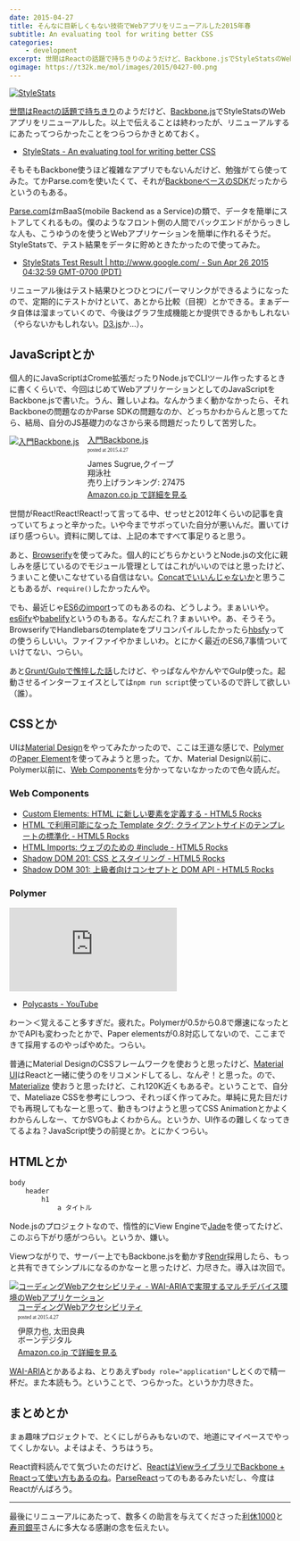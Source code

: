 ```yaml
---
date: 2015-04-27
title: そんなに目新しくもない技術でWebアプリをリニューアルした2015年春
subtitle: An evaluating tool for writing better CSS
categories: 
    - development
excerpt: 世間はReactの話題で持ちきりのようだけど、Backbone.jsでStyleStatsのWebアプリをリニューアルした。以上で伝えることは終わったが、リニューアルするにあたってつらかったことつらつらかきとめておく。
ogimage: https://t32k.me/mol/images/2015/0427-00.png
---
```


[![StyleStats](/mol/images/2015/0427-00.png)](http://www.stylestats.org/)

[世間はReactの話題で持ちきり](http://reactjs-meetup.connpass.com/event/11232/)のようだけど、[Backbone.js](http://backbonejs.org/)でStyleStatsのWebアプリをリニューアルした。以上で伝えることは終わったが、リニューアルするにあたってつらかったことをつらつらかきとめておく。

+ [StyleStats - An evaluating tool for writing better CSS](http://www.stylestats.org/)

そもそもBackbone使うほど複雑なアプリでもないんだけど、勉強がてら使ってみた。てかParse.comを使いたくて、それが[BackboneベースのSDK](https://parse.com/docs/js_guide)だったからというのもある。

[Parse.com](https://parse.com/)はmBaaS(mobile Backend as a Service)の類で、データを簡単にストアしてくれるもの。僕のようなフロント側の人間でバックエンドがからっきしな人も、こうゆうのを使うとWebアプリケーションを簡単に作れるそうだ。StyleStatsで、テスト結果をデータに貯めときたかったので使ってみた。

+ [StyleStats Test Result | http://www.google.com/ - Sun Apr 26 2015 04:32:59 GMT-0700 (PDT)](http://www.stylestats.org/results/nBEUw1oi7k)

リニューアル後はテスト結果ひとつひとつにパーマリンクができるようになったので、定期的にテストかけといて、あとから比較（目視）とかできる。まぁデータ自体は溜まっていくので、今後はグラフ生成機能とか提供できるかもしれない（やらないかもしれない。[D3.js](http://d3js.org/)か...）。

## JavaScriptとか

個人的にJavaScriptはCrome拡張だったりNode.jsでCLIツール作ったするときに書くくらいで、今回はじめてWebアプリケーションとしてのJavaScriptをBackbone.jsで書いた。うん、難しいよね。なんかうまく動かなかったら、それBackboneの問題なのかParse SDKの問題なのか、どっちかわからんと思ってたら、結局、自分のJS基礎力のなさから来る問題だったりして苦労した。

<div class="azlink-box"><div class="azlink-image" style="float:left"><a href="http://www.amazon.co.jp/exec/obidos/ASIN/B00NBHLZIA/warikiru-22/" name="azlinklink" target="_blank"><img src="https://images-na.ssl-images-amazon.com/images/I/51oknTylWUL._SL160_.jpg" alt="入門Backbone.js" style="border:none" /></a></div><div class="azlink-info" style="float:left;margin-left:15px;line-height:120%"><div class="azlink-name" style="margin-bottom:10px;line-height:120%"><a href="http://www.amazon.co.jp/exec/obidos/ASIN/B00NBHLZIA/warikiru-22/" name="azlinklink" target="_blank">入門Backbone.js</a><div class="azlink-powered-date" style="font-size:7pt;margin-top:5px;font-family:verdana;line-height:120%">posted at 2015.4.27</div></div><div class="azlink-detail">James Sugrue,クイープ<br />翔泳社<br />売り上げランキング: 27475<br /></div><div class="azlink-link" style="margin-top:5px"><a href="http://www.amazon.co.jp/exec/obidos/ASIN/B00NBHLZIA/warikiru-22/" target="_blank">Amazon.co.jp で詳細を見る</a></div></div><div class="azlink-footer" style="clear:left"></div></div>

世間がReact!React!React!って言ってる中、せっせと2012年くらいの記事を貪っていてちょっと辛かった。いや今までサボっていた自分が悪いんだ。置いてけぼり感つらい。資料に関しては、上記の本ですべて事足りると思う。

あと、[Browserify](http://browserify.org/)を使ってみた。個人的にどちらかというとNode.jsの文化に親しみを感じているのでモジュール管理としてはこれがいいのではと思ったけど、うまいこと使いこなせている自信はない。[Concatでいいんじゃないか](http://havelog.ayumusato.com/develop/others/e613-concat_build_pattern_examples.html)と思うこともあるが、`require()`したかったんや。

でも、最近じゃ[ES6のimport](http://www.2ality.com/2014/09/es6-modules-final.html)ってのもあるのね、どうしよう。まぁいいや。[es6ify](http://thlorenz.com/es6ify/)や[babelify](https://github.com/babel/babelify)というのもある。なんだこれ？まぁいいや。あ、そうそう。BrowserifyでHandlebarsのtemplateをプリコンパイルしたかったら[hbsfy](https://github.com/epeli/node-hbsfy)っての使うらしいい。ファイファイやかましいわ。とにかく最近のES6,7事情ついていけてない、つらい。

あと[Grunt/Gulpで憔悴した話](https://t32k.me/mol/log/npm-run-script/)したけど、やっぱなんやかんやでGulp使った。起動させるインターフェイスとしては`npm run script`使っているので許して欲しい（誰）。

## CSSとか

UIは[Material Design](http://www.google.com/design/spec/material-design/introduction.html)をやってみたかったので、ここは王道な感じで、[Polymer](https://www.polymer-project.org/0.5/)の[Paper Element](https://www.polymer-project.org/0.5/docs/elements/)を使ってみようと思った。てか、Material Design以前に、Polymer以前に、[Web Components](http://webcomponents.org/)を分かってないなかったので色々読んだ。

### Web Components

+ [Custom Elements: HTML に新しい要素を定義する - HTML5 Rocks](http://www.html5rocks.com/ja/tutorials/webcomponents/customelements/)
+ [HTML で利用可能になった Template タグ: クライアントサイドのテンプレートの標準化 - HTML5 Rocks](http://www.html5rocks.com/ja/tutorials/webcomponents/template/)
+ [HTML Imports: ウェブのための #include - HTML5 Rocks](http://www.html5rocks.com/ja/tutorials/webcomponents/imports/)
+ [Shadow DOM 201: CSS とスタイリング - HTML5 Rocks](http://www.html5rocks.com/ja/tutorials/webcomponents/shadowdom-201/)
+ [Shadow DOM 301: 上級者向けコンセプトと DOM API - HTML5 Rocks](http://www.html5rocks.com/ja/tutorials/webcomponents/shadowdom-301/)

### Polymer

<div class="rm"><iframe src="https://www.youtube.com/embed/jrt7sMq9lO0?list=PLOU2XLYxmsII5c3Mgw6fNYCzaWrsM3sMN&amp;controls=0&amp;showinfo=0" frameborder="0" allowfullscreen></iframe></div>

+ [Polycasts - YouTube](https://www.youtube.com/playlist?list=PLOU2XLYxmsII5c3Mgw6fNYCzaWrsM3sMN)


わー＞＜覚えること多すぎだ。疲れた。Polymerが0.5から0.8で爆速になったとかでAPIも変わったとかで、Paper elementsが0.8対応してないので、ここまできて採用するのやっぱやめた。つらい。

普通にMaterial DesignのCSSフレームワークを使おうと思ったけど、[Material UI](http://callemall.github.io/material-ui/#/)はReactと一緒に使うのをリコメンドしてるし、なんぞ！と思った。ので、[Materialize](http://materializecss.com/) 使おうと思ったけど、これ120K近くもあるぞ。ということで、自分で、Mateliaze CSSを参考にしつつ、それっぽく作ってみた。単純に見た目だけでも再現してもなーと思って、動きもつけようと思ってCSS Animationとかよくわからんしなー、てかSVGもよくわからん。というか、UI作るの難しくなってきてるよね？JavaScript使うの前提とか。とにかくつらい。

## HTMLとか

```html
body
    header
        h1
            a タイトル
```

Node.jsのプロジェクトなので、惰性的にView Engineで[Jade](http://jade-lang.com/)を使ってたけど、このぶら下がり感がつらい。というか、嫌い。

Viewつながりで、サーバー上でもBackbone.jsを動かす[Rendr](https://github.com/rendrjs/rendr)採用したら、もっと共有できてシンプルになるのかなーと思ったけど、力尽きた。導入は次回で。

<div class="azlink-box"><div class="azlink-image" style="float:left"><a href="http://www.amazon.co.jp/exec/obidos/ASIN/4862462669/warikiru-22/" name="azlinklink" target="_blank"><img src="https://images-na.ssl-images-amazon.com/images/I/51mzyCBKBDL._SL160_.jpg" alt="コーディングWebアクセシビリティ - WAI-ARIAで実現するマルチデバイス環境のWebアプリケーション" style="border:none" /></a></div><div class="azlink-info" style="float:left;margin-left:15px;line-height:120%"><div class="azlink-name" style="margin-bottom:10px;line-height:120%"><a href="http://www.amazon.co.jp/exec/obidos/ASIN/4862462669/warikiru-22/" name="azlinklink" target="_blank">コーディングWebアクセシビリティ</a><div class="azlink-powered-date" style="font-size:7pt;margin-top:5px;font-family:verdana;line-height:120%">posted at 2015.4.27</div></div><div class="azlink-detail">伊原力也, 太田良典<br />ボーンデジタル<br /></div><div class="azlink-link" style="margin-top:5px"><a href="http://www.amazon.co.jp/exec/obidos/ASIN/4862462669/warikiru-22/" target="_blank">Amazon.co.jp で詳細を見る</a></div></div><div class="azlink-footer" style="clear:left"></div></div>

[WAI-ARIA](http://www.hitachi.co.jp/universaldesign/ria/ajax/wai-aria/index.html)とかあるよね、とりあえず`body role="application"`しとくので精一杯だ。また本読もう。ということで、つらかった。というか力尽きた。


## まとめとか

まぁ趣味プロジェクトで、とくにしがらみもないので、地道にマイペースでやってくしかない。よそはよそ、うちはうち。

React資料読んでて気づいたのだけど、[ReactはViewライブラリでBackbone + Reactって使い方もあるのね](https://speakerdeck.com/geta6/reacttofluxfalsekoto?slide=5)。[ParseReact](https://github.com/ParsePlatform/ParseReact)ってのもあるみたいだし、今度はReactがんばろう。

***

最後にリニューアルにあたって、数多くの助言を与えてくださった[利休1000](https://twitter.com/1000ch)と[寿司銀平](https://twitter.com/ginpei_jp)さんに多大なる感謝の念を伝えたい。